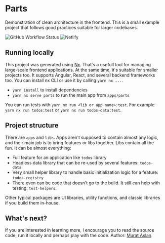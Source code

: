 # Parts

Demonstration of clean architecture in the frontend.
This is a small example project that follows good practices suitable for larger codebases.

![GitHub Workflow Status](https://img.shields.io/github/workflow/status/greetclock/parts/CI?style=flat-square)
![Netlify](https://img.shields.io/netlify/72dae1a2-06a4-40dc-be5f-5aa2654f0965?style=flat-square)

## Running locally

This project was generated using [Nx](https://nx.dev). That's a usefull tool for managing large-scale frontend applications. At the same time, it's suitable for smaller projects too. It supports Angular, React, and several backend frameworks too. You can install nx CLI or use it by calling `yarn nx ...`.

- `yarn install` to install dependencies
- `yarn nx serve parts` to run the main app from `apps/parts`

You can run tests with `yarn nx run <lib or app name>:test`. For example: `yarn nx run todos:test` or `yarn nx run todos-data:test`.

## Project structure

There are `apps` and `libs`. Apps aren't supposed to contain almost any logic, and their main job is to bring features or libs together. Libs contain all the fun. It can be almost everything:

- Full feature for an application like `todos` library
- Headless data library that can be re-used by several features: `todos-data`
- Very small helper library to handle basic initialization logic for a feature: `todos-registry`
- There even can be code that doesn't go to the build. It still can help with testing: `test-helpers`.

Other typical packages are UI libraries, utility functions, and classic libraries if you build them in-house.

## What's next?

If you are interested in learning more, I encourage you to read the source code, run it locally and perhaps play with the code.
Author: [Murat Aslan](https://github.com/murataslan1).
